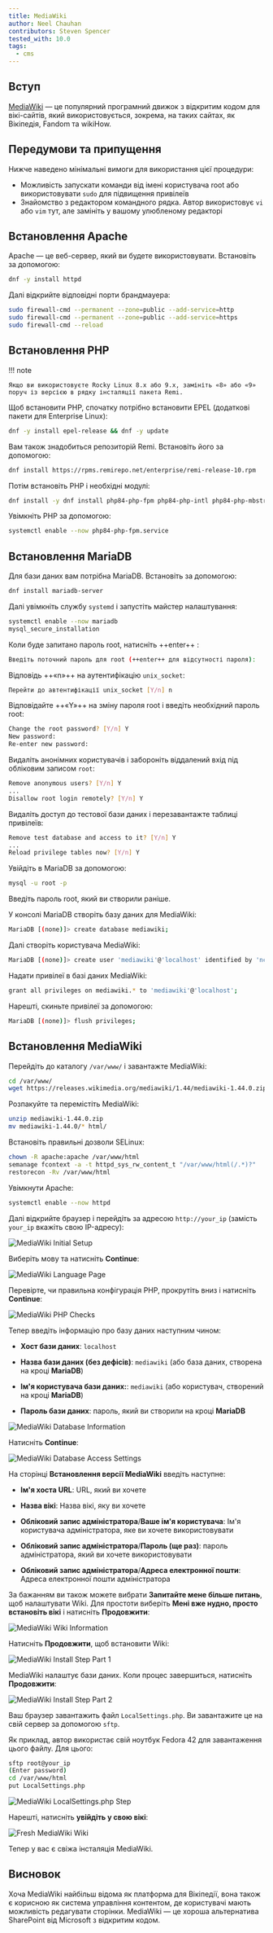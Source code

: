 ```yaml
---
title: MediaWiki
author: Neel Chauhan
contributors: Steven Spencer
tested_with: 10.0
tags:
  - cms
---
```


## Вступ

[MediaWiki](https://www.mediawiki.org/wiki/MediaWiki) — це популярний програмний движок з відкритим кодом для вікі-сайтів, який використовується, зокрема, на таких сайтах, як Вікіпедія, Fandom та wikiHow.

## Передумови та припущення

Нижче наведено мінімальні вимоги для використання цієї процедури:

- Можливість запускати команди від імені користувача root або використовувати `sudo` для підвищення привілеїв
- Знайомство з редактором командного рядка. Автор використовує `vi` або `vim` тут, але замініть у вашому улюбленому редакторі

## Встановлення Apache

Apache — це веб-сервер, який ви будете використовувати. Встановіть за допомогою:

```bash
dnf -y install httpd
```

Далі відкрийте відповідні порти брандмауера:

```bash
sudo firewall-cmd --permanent --zone=public --add-service=http
sudo firewall-cmd --permanent --zone=public --add-service=https
sudo firewall-cmd --reload
```

## Встановлення PHP

!!! note

    Якщо ви використовуєте Rocky Linux 8.x або 9.x, замініть «8» або «9» поруч із версією в рядку інсталяції пакета Remi.

Щоб встановити PHP, спочатку потрібно встановити EPEL (додаткові пакети для Enterprise Linux):

```bash
dnf -y install epel-release && dnf -y update
```

Вам також знадобиться репозиторій Remi. Встановіть його за допомогою:

```bash
dnf install https://rpms.remirepo.net/enterprise/remi-release-10.rpm
```

Потім встановіть PHP і необхідні модулі:

```bash
dnf install -y dnf install php84-php-fpm php84-php-intl php84-php-mbstring php84-php-apcu php84-php-curl php84-php-mysql php84-php-xml
```

Увімкніть PHP за допомогою:

```bash
systemctl enable --now php84-php-fpm.service
```

## Встановлення MariaDB

Для бази даних вам потрібна MariaDB. Встановіть за допомогою:

```bash
dnf install mariadb-server
```

Далі увімкніть службу `systemd` і запустіть майстер налаштування:

```bash
systemctl enable --now mariadb
mysql_secure_installation
```

Коли буде запитано пароль root, натисніть ++enter++ :

```bash
Введіть поточний пароль для root (++enter++ для відсутності пароля):
```

Відповідь ++«n»++ на аутентифікацію `unix_socket`:

```bash
Перейти до автентифікації unix_socket [Y/n] n
```

Відповідайте ++«Y»++ на зміну пароля root і введіть необхідний пароль root:

```bash
Change the root password? [Y/n] Y
New password: 
Re-enter new password: 
```

Видаліть анонімних користувачів і забороніть віддалений вхід під обліковим записом `root`:

```bash
Remove anonymous users? [Y/n] Y
...
Disallow root login remotely? [Y/n] Y
```

Видаліть доступ до тестової бази даних і перезавантажте таблиці привілеїв:

```bash
Remove test database and access to it? [Y/n] Y
...
Reload privilege tables now? [Y/n] Y
```

Увійдіть в MariaDB за допомогою:

```bash
mysql -u root -p
```

Введіть пароль root, який ви створили раніше.

У консолі MariaDB створіть базу даних для MediaWiki:

```bash
MariaDB [(none)]> create database mediawiki;
```

Далі створіть користувача MediaWiki:

```bash
MariaDB [(none)]> create user 'mediawiki'@'localhost' identified by 'nchauhan11';
```

Надати привілеї в базі даних MediaWiki:

```bash
grant all privileges on mediawiki.* to 'mediawiki'@'localhost';
```

Нарешті, скиньте привілеї за допомогою:

```bash
MariaDB [(none)]> flush privileges;
```

## Встановлення MediaWiki

Перейдіть до каталогу `/var/www/` і завантажте MediaWiki:

```bash
cd /var/www/
wget https://releases.wikimedia.org/mediawiki/1.44/mediawiki-1.44.0.zip
```

Розпакуйте та перемістіть MediaWiki:

```bash
unzip mediawiki-1.44.0.zip
mv mediawiki-1.44.0/* html/
```

Встановіть правильні дозволи SELinux:

```bash
chown -R apache:apache /var/www/html
semanage fcontext -a -t httpd_sys_rw_content_t "/var/www/html(/.*)?"
restorecon -Rv /var/www/html
```

Увімкнути Apache:

```bash
systemctl enable --now httpd
```

Далі відкрийте браузер і перейдіть за адресою `http://your_ip` (замість `your_ip` вкажіть свою IP-адресу):

![MediaWiki Initial Setup](../images/mediawiki_1.png)

Виберіть мову та натисніть **Continue**:

![MediaWiki Language Page](../images/mediawiki_2.png)

Перевірте, чи правильна конфігурація PHP, прокрутіть вниз і натисніть **Continue**:

![MediaWiki PHP Checks](../images/mediawiki_3.png)

Тепер введіть інформацію про базу даних наступним чином:

- **Хост бази даних**: `localhost`

- **Назва бази даних (без дефісів)**: `mediawiki` (або база даних, створена на кроці **MariaDB**)

- **Ім'я користувача бази даних:**: `mediawiki` (або користувач, створений на кроці **MariaDB**)

- **Пароль бази даних**: пароль, який ви створили на кроці **MariaDB**

![MediaWiki Database Information](../images/mediawiki_4.png)

Натисніть **Continue**:

![MediaWiki Database Access Settings](../images/mediawiki_5.png)

На сторінці **Встановлення версії MediaWiki** введіть наступне:

- **Ім'я хоста URL**: URL, який ви хочете

- **Назва вікі**: Назва вікі, яку ви хочете

- **Обліковий запис адміністратора**/**Ваше ім'я користувача**: Ім'я користувача адміністратора, яке ви хочете використовувати

- **Обліковий запис адміністратора**/**Пароль (ще раз)**: пароль адміністратора, який ви хочете використовувати

- **Обліковий запис адміністратора**/**Адреса електронної пошти**: Адреса електронної пошти адміністратора

За бажанням ви також можете вибрати **Запитайте мене більше питань**, щоб налаштувати Wiki. Для простоти виберіть **Мені вже нудно, просто встановіть вікі** і натисніть **Продовжити**:

![MediaWiki Wiki Information](../images/mediawiki_6.png)

Натисніть **Продовжити**, щоб встановити Wiki:

![MediaWiki Install Step Part 1](../images/mediawiki_7.png)

MediaWiki налаштує бази даних. Коли процес завершиться, натисніть **Продовжити**:

![MediaWiki Install Step Part 2](../images/mediawiki_8.png)

Ваш браузер завантажить файл `LocalSettings.php`. Ви завантажите це на свій сервер за допомогою `sftp`.

Як приклад, автор використає свій ноутбук Fedora 42 для завантаження цього файлу. Для цього:

```bash
sftp root@your_ip
(Enter password)
cd /var/www/html
put LocalSettings.php 
```

![MediaWiki LocalSettings.php Step](../images/mediawiki_9.png)

Нарешті, натисніть **увійдіть у свою вікі**:

![Fresh MediaWiki Wiki](../images/mediawiki_10.png)

Тепер у вас є свіжа інсталяція MediaWiki.

## Висновок

Хоча MediaWiki найбільш відома як платформа для Вікіпедії, вона також є корисною як система управління контентом, де користувачі мають можливість редагувати сторінки. MediaWiki — це хороша альтернатива SharePoint від Microsoft з відкритим кодом.
